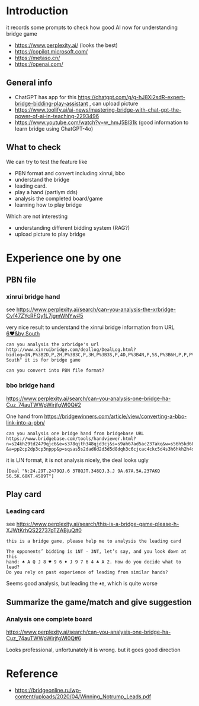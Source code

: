 # Introduction

it records some prompts to check how good AI now for understanding bridge game

* https://www.perplexity.ai/ (looks the best)
* https://copilot.microsoft.com/
* https://metaso.cn/
* https://openai.com/

## General info

* ChatGPT has app for this https://chatgpt.com/g/g-hJ8Xi2sdR-expert-bridge-bidding-play-assistant , can upload picture
* https://www.toolify.ai/ai-news/mastering-bridge-with-chat-gpt-the-power-of-ai-in-teaching-2293496
* https://www.youtube.com/watch?v=w_hmJ5Bl31k (good information to learn bridge using ChatGPT-4o)

## What to check
We can try to test the feature like

* PBN format and convert including xinrui, bbo
* understand the bridge
* leading card.
* play a hand (partlym dds)
* analysis the completed board/game
* learning how to play bridge

Which are not interesting

* understanding different bidding system (RAG?)
* upload picture to play bridge


# Experience one by one

## PBN file
### xinrui bridge hand

see https://www.perplexity.ai/search/can-you-analysis-the-xrbridge-Cvf47ZYcRFGy1L7jgmWNYw#5

very nice result to understand the xinrui bridge information from URL [6♥&by South](http://www.xinruibridge.com/deallog/DealLog.html?bidlog=1N,P%3B2D,P,2H,P%3B3C,P,3H,P%3B3S,P,4D,P%3B4N,P,5S,P%3B6H,P,P,P%3B&playlog=E:QC,AC,4C,3C%3BS:QD,6D,3D,5D%3BS:4H,5H,AH,3H%3BN:AD,2D,8S,7D%3BN:KD,9D,KS,TD%3BN:6C,JD,8C,JC%3BW:2C,QH,8D,5C%3BN:2H,7H,KH,3S%3BS:TC,KC,TH,JH%3BE:&deal=QT54.AQT2.AK3.63%20J96.J73.J98542.Q%20K8.K9864.Q.AT985%20A732.5.T76.KJ742&vul=None&dealer=N&contract=6H&declarer=N&wintrick=11&score=-50&str=%E4%B8%AA%E4%BA%BA%E8%B5%9B%20%E7%AC%AC2%E8%BD%AE%20%E7%89%8C%E5%8F%B7%201/8&dealid=1019693014&pbnid=309530839&deal=J96.J73.J98542.Q&K8.K9864.Q.AT984&A732.5.T76.KJ752&QT54.AQT2.AK3.63)

```
can you analysis the xrbridge's url http://www.xinruibridge.com/deallog/DealLog.html?bidlog=1N,P%3B2D,P,2H,P%3B3C,P,3H,P%3B3S,P,4D,P%3B4N,P,5S,P%3B6H,P,P,P%3B&playlog=E:QC,AC,4C,3C%3BS:QD,6D,3D,5D%3BS:4H,5H,AH,3H%3BN:AD,2D,8S,7D%3BN:KD,9D,KS,TD%3BN:6C,JD,8C,JC%3BW:2C,QH,8D,5C%3BN:2H,7H,KH,3S%3BS:TC,KC,TH,JH%3BE:&deal=QT54.AQT2.AK3.63%20J96.J73.J98542.Q%20K8.K9864.Q.AT985%20A732.5.T76.KJ742&vul=None&dealer=N&contract=6H&declarer=N&wintrick=11&score=-50&str=%E4%B8%AA%E4%BA%BA%E8%B5%9B%20%E7%AC%AC2%E8%BD%AE%20%E7%89%8C%E5%8F%B7%201/8&dealid=1019693014&pbnid=309530839&deal=J96.J73.J98542.Q&K8.K9864.Q.AT984&A732.5.T76.KJ752&QT54.AQT2.AK3.63|ul="6♥&by South" it is for bridge game
```

```
can you convert into PBN file format?
```

### bbo bridge hand

https://www.perplexity.ai/search/can-you-analysis-one-bridge-ha-Cuz_74auTWWpWirjfgWl0Q#2

One hand from https://bridgewinners.com/article/view/converting-a-bbo-link-into-a-pbn/

````
can you analysis one bridge hand from bridgebase URL https://www.bridgebase.com/tools/handviewer.html?n=s24kh29td2479qjc6&e=s378qjth348qjd3cj&s=s9ah67ad5ac237akq&w=s56h5kd68ktc4589t&b=1&d=n&v=-&a=pp2cp2dp3cp3nppp&p=sqsas5s2dad6d2d3d5d8dqh3c6cjcac4ckc5d4s3h6hkh2h4s6sks7s9h9hjhah5cqc8s4s8c7c9hth8ctd7stc2dkd9hqc3dtdjsjh7
````

it is LIN format, it is not analysis nicely, the deal looks ugly

`[Deal "N:24.29T.2479QJ.6 378QJT.348QJ.3.J 9A.67A.5A.237AKQ 56.5K.68KT.4589T"]
`

## Play card
### Leading card

see https://www.perplexity.ai/search/this-is-a-bridge-game-please-h-XJWtKrhQS22737pTZABjuQ#0

````
this is a bridge game, please help me to analysis the leading card

The opponents’ bidding is 1NT - 3NT, let’s say, and you look down at this
hand: ♠ A Q J 8 ♥ 9 6 ♦ J 9 7 6 4 ♣ A 2. How do you decide what to lead?
Do you rely on past experience of leading from similar hands?
````

Seems good analysis, but leading the `♠8`, which is quite worse

## Summarize the game/match and give suggestion

### Analysis one complete board

https://www.perplexity.ai/search/can-you-analysis-one-bridge-ha-Cuz_74auTWWpWirjfgWl0Q#6

Looks professional, unfortunately it is wrong. but it goes good direction

# Reference

* https://bridgeonline.ru/wp-content/uploads/2020/04/Winning_Notrump_Leads.pdf